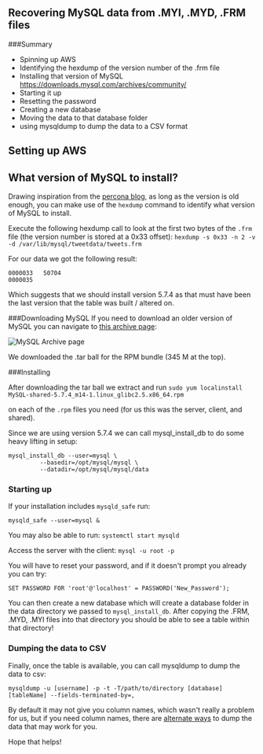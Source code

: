 <!-----
layout: post
title:  "Status Update"
date:   2021-10-19 21:23:00
categories: jekyll update
----->

## Recovering MySQL data from .MYI, .MYD, .FRM files

###Summary
* Spinning up AWS
* Identifying the hexdump of the version number of the .frm file  
* Installing that version of MySQL
        https://downloads.mysql.com/archives/community/
* Starting it up
* Resetting the password
* Creating a new database
* Moving the data to that database folder
* using mysqldump to dump the data to a CSV format


## Setting up AWS

## What version of MySQL to install?

Drawing inspiration from the [percona blog](https://www.percona.com/blog/2015/07/09/obtain-mysql-version-frm-file/), as long as the version is old enough, you can make use of the ``hexdump`` command to identify what version of MySQL to install. 

Execute the following hexdump call to look at the first two bytes of the `.frm` file (the version number is stored at a 0x33 offset):
```hexdump -s 0x33 -n 2 -v -d /var/lib/mysql/tweetdata/tweets.frm```

For our data we got the following result:

	0000033   50704                                               
	0000035


Which suggests that we should install version 5.7.4 as that must have been the last version that the table was built / altered on.

###Downloading MySQL
If you need to download an older version of MySQL you can navigate to [this archive page](https://downloads.mysql.com/archives/community/):

![MySQL Archive page](/assets/images/mysql_archive.png)

We downloaded the .tar ball for the RPM bundle (345 M at the top). 

###Installing

After downloading the tar ball we extract and run 
```sudo yum localinstall MySQL-shared-5.7.4_m14-1.linux_glibc2.5.x86_64.rpm```

on each of the `.rpm` files you need (for us this was the server, client, and shared). 

[](https://web.archive.org/web/20170810042727/https://dev.mysql.com/doc/refman/5.5/en/mysql-install-db.html)

Since we are using version 5.7.4 we can call mysql_install_db to do some heavy lifting in setup:
```
mysql_install_db --user=mysql \
         --basedir=/opt/mysql/mysql \
         --datadir=/opt/mysql/mysql/data
```

### Starting up
If your installation includes `mysqld_safe` run:
```
mysqld_safe --user=mysql &
```

You may also be able to run: `systemctl start mysqld`

Access the server with the client:
```mysql -u root -p```

You will have to reset your password, and if it doesn't prompt you already you can try:
```
SET PASSWORD FOR 'root'@'localhost' = PASSWORD('New_Password');
```

You can then create a new database which will create a database folder in the data directory we passed to `mysql_install_db`. After copying the .FRM, .MYD, .MYI files into that directory you should be able to see a table within that directory! 

### Dumping the data to CSV
Finally, once the table is available, you can call mysqldump to dump the data to csv:
```
mysqldump -u [username] -p -t -T/path/to/directory [database] [tableName] --fields-terminated-by=,
```
By default it may not give you column names, which wasn't really a problem for us, but if you need column names, there are [alternate ways](https://stackoverflow.com/questions/262924/how-to-export-dump-a-mysql-table-into-a-text-file-including-the-field-names-a) to dump the data that may work for you. 

Hope that helps!
<!-----
![Installing c++ extension](/assets/images/vscode_1a_cpp.png)
----->
